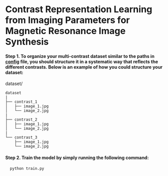 # Contrast Representation Learning from Imaging Parameters for Magnetic Resonance Image Synthesis
#### Step 1. To organize your multi-contrast dataset similar to the paths in [config](https://github.com/xionghonglin/CRL_MICCAI_2024/blob/main/CRL/configs/train_crl.yaml) file, you should structure it in a systematic way that reflects the different contrasts. Below is an example of how you could structure your dataset:
 dataset/
```
dataset
|
├── contrast_1
│   ├── image_1.jpg
│   └── image_2.jpg
|
├── contrast_2
│   ├── image_1.jpg
│   └── image_2.jpg
|
└── contrast_3
    ├── image_1.jpg
    └── image_2.jpg
```
#### Step 2. Train the model by simply running the following command:
      
      python train.py
